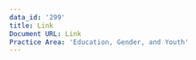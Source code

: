 ```yaml
---
data_id: '299'
title: Link
Document URL: Link
Practice Area: 'Education, Gender, and Youth'
---
```


